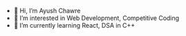 - 👋 Hi, I’m Ayush Chawre
- 👀 I’m interested in Web Development, Competitive Coding
- 🌱 I’m currently learning React, DSA in C++ 

<!---
aayush17a/aayush17a is a ✨ special ✨ repository because its `README.md` (this file) appears on your GitHub profile.
You can click the Preview link to take a look at your changes.
--->

